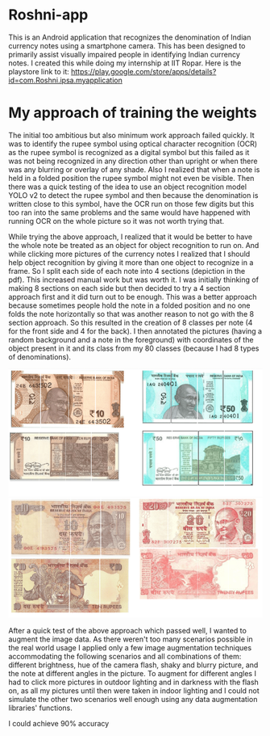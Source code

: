 # Roshni-app

This is an Android application that recognizes the denomination of Indian currency notes using a smartphone camera. This has been designed to primarily assist visually impaired people in identifying Indian currency notes. I created this while doing my internship at IIT Ropar. Here is the playstore link to it: https://play.google.com/store/apps/details?id=com.Roshni.ipsa.myapplication

# My approach of training the weights 

The initial too ambitious but also minimum work approach failed quickly. It was to identify the rupee symbol using optical character recognition (OCR) as the rupee symbol is recognized as a digital symbol but this failed as it was not being recognized in any direction other than upright or when there was any blurring or overlay of any shade. Also I realized that when a note is held in a folded position the rupee symbol might not even be visible. Then there was a quick testing of the idea to use an object recognition model YOLO v2 to detect the rupee symbol and then because the denomination is written close to this symbol, have the OCR run on those few digits but this too ran into the same problems and the same would have happened with running OCR on the whole picture so it was not worth trying that. 

While trying the above approach, I realized that it would be better to have the whole note be treated as an object for object recognition to run on. And while clicking more pictures of the currency notes I realized that I should help object recognition by giving it more than one object to recognize in a frame. So I split each side of each note into 4 sections (depiction in the pdf). This increased manual work but was worth it. I was initially thinking of making 8 sections on each side but then decided to try a 4 section approach first and it did turn out to be enough. This was a better approach because sometimes people hold the note in a folded position and no one folds the note horizontally so that was another reason to not go with the 8 section approach. So this resulted in the creation of 8 classes per note (4 for the front side and 4 for the back). I then annotated the pictures (having a random background and a note in the foreground) with coordinates of the object present in it and its class from my 80 classes (because I had 8 types of denominations).

![alt text](https://github.com/MehulGoel1/Roshni-app/blob/main/images/Screenshot_12.png)
![alt text](https://github.com/MehulGoel1/Roshni-app/blob/main/images/Screenshot_11.png)

After a quick test of the above approach which passed well, I wanted to augment the image data. As there weren't too many scenarios possible in the real world usage I applied only a few image augmentation techniques accommodating the following scenarios and all combinations of them: different brightness, hue of the camera flash, shaky and blurry picture, and the note at different angles in the picture. To augment for different angles I had to click more pictures in outdoor lighting and in darkness with the flash on, as all my pictures until then were taken in indoor lighting and I could not simulate the other two scenarios well enough using any data augmentation libraries' functions. 

I could achieve 90% accuracy 

